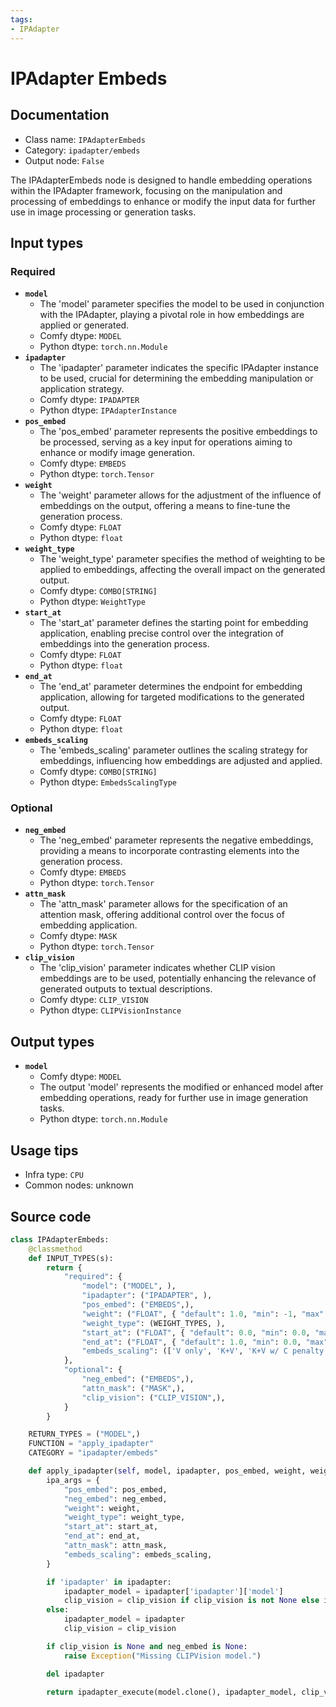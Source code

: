 ```yaml
---
tags:
- IPAdapter
---
```


# IPAdapter Embeds
## Documentation
- Class name: `IPAdapterEmbeds`
- Category: `ipadapter/embeds`
- Output node: `False`

The IPAdapterEmbeds node is designed to handle embedding operations within the IPAdapter framework, focusing on the manipulation and processing of embeddings to enhance or modify the input data for further use in image processing or generation tasks.
## Input types
### Required
- **`model`**
    - The 'model' parameter specifies the model to be used in conjunction with the IPAdapter, playing a pivotal role in how embeddings are applied or generated.
    - Comfy dtype: `MODEL`
    - Python dtype: `torch.nn.Module`
- **`ipadapter`**
    - The 'ipadapter' parameter indicates the specific IPAdapter instance to be used, crucial for determining the embedding manipulation or application strategy.
    - Comfy dtype: `IPADAPTER`
    - Python dtype: `IPAdapterInstance`
- **`pos_embed`**
    - The 'pos_embed' parameter represents the positive embeddings to be processed, serving as a key input for operations aiming to enhance or modify image generation.
    - Comfy dtype: `EMBEDS`
    - Python dtype: `torch.Tensor`
- **`weight`**
    - The 'weight' parameter allows for the adjustment of the influence of embeddings on the output, offering a means to fine-tune the generation process.
    - Comfy dtype: `FLOAT`
    - Python dtype: `float`
- **`weight_type`**
    - The 'weight_type' parameter specifies the method of weighting to be applied to embeddings, affecting the overall impact on the generated output.
    - Comfy dtype: `COMBO[STRING]`
    - Python dtype: `WeightType`
- **`start_at`**
    - The 'start_at' parameter defines the starting point for embedding application, enabling precise control over the integration of embeddings into the generation process.
    - Comfy dtype: `FLOAT`
    - Python dtype: `float`
- **`end_at`**
    - The 'end_at' parameter determines the endpoint for embedding application, allowing for targeted modifications to the generated output.
    - Comfy dtype: `FLOAT`
    - Python dtype: `float`
- **`embeds_scaling`**
    - The 'embeds_scaling' parameter outlines the scaling strategy for embeddings, influencing how embeddings are adjusted and applied.
    - Comfy dtype: `COMBO[STRING]`
    - Python dtype: `EmbedsScalingType`
### Optional
- **`neg_embed`**
    - The 'neg_embed' parameter represents the negative embeddings, providing a means to incorporate contrasting elements into the generation process.
    - Comfy dtype: `EMBEDS`
    - Python dtype: `torch.Tensor`
- **`attn_mask`**
    - The 'attn_mask' parameter allows for the specification of an attention mask, offering additional control over the focus of embedding application.
    - Comfy dtype: `MASK`
    - Python dtype: `torch.Tensor`
- **`clip_vision`**
    - The 'clip_vision' parameter indicates whether CLIP vision embeddings are to be used, potentially enhancing the relevance of generated outputs to textual descriptions.
    - Comfy dtype: `CLIP_VISION`
    - Python dtype: `CLIPVisionInstance`
## Output types
- **`model`**
    - Comfy dtype: `MODEL`
    - The output 'model' represents the modified or enhanced model after embedding operations, ready for further use in image generation tasks.
    - Python dtype: `torch.nn.Module`
## Usage tips
- Infra type: `CPU`
- Common nodes: unknown


## Source code
```python
class IPAdapterEmbeds:
    @classmethod
    def INPUT_TYPES(s):
        return {
            "required": {
                "model": ("MODEL", ),
                "ipadapter": ("IPADAPTER", ),
                "pos_embed": ("EMBEDS",),
                "weight": ("FLOAT", { "default": 1.0, "min": -1, "max": 3, "step": 0.05 }),
                "weight_type": (WEIGHT_TYPES, ),
                "start_at": ("FLOAT", { "default": 0.0, "min": 0.0, "max": 1.0, "step": 0.001 }),
                "end_at": ("FLOAT", { "default": 1.0, "min": 0.0, "max": 1.0, "step": 0.001 }),
                "embeds_scaling": (['V only', 'K+V', 'K+V w/ C penalty', 'K+mean(V) w/ C penalty'], ),
            },
            "optional": {
                "neg_embed": ("EMBEDS",),
                "attn_mask": ("MASK",),
                "clip_vision": ("CLIP_VISION",),
            }
        }

    RETURN_TYPES = ("MODEL",)
    FUNCTION = "apply_ipadapter"
    CATEGORY = "ipadapter/embeds"

    def apply_ipadapter(self, model, ipadapter, pos_embed, weight, weight_type, start_at, end_at, neg_embed=None, attn_mask=None, clip_vision=None, embeds_scaling='V only'):
        ipa_args = {
            "pos_embed": pos_embed,
            "neg_embed": neg_embed,
            "weight": weight,
            "weight_type": weight_type,
            "start_at": start_at,
            "end_at": end_at,
            "attn_mask": attn_mask,
            "embeds_scaling": embeds_scaling,
        }

        if 'ipadapter' in ipadapter:
            ipadapter_model = ipadapter['ipadapter']['model']
            clip_vision = clip_vision if clip_vision is not None else ipadapter['clipvision']['model']
        else:
            ipadapter_model = ipadapter
            clip_vision = clip_vision

        if clip_vision is None and neg_embed is None:
            raise Exception("Missing CLIPVision model.")

        del ipadapter

        return ipadapter_execute(model.clone(), ipadapter_model, clip_vision, **ipa_args)

```
